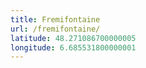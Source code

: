 ```yaml
---
title: Fremifontaine
url: /fremifontaine/
latitude: 48.271086700000005
longitude: 6.685531800000001
---
```

